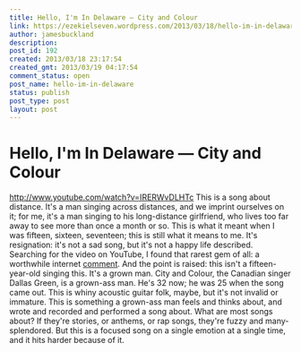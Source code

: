 ```yaml
---
title: Hello, I'm In Delaware — City and Colour
link: https://ezekielseven.wordpress.com/2013/03/18/hello-im-in-delaware/
author: jamesbuckland
description: 
post_id: 192
created: 2013/03/18 23:17:54
created_gmt: 2013/03/19 04:17:54
comment_status: open
post_name: hello-im-in-delaware
status: publish
post_type: post
layout: post
---
```


# Hello, I'm In Delaware — City and Colour

http://www.youtube.com/watch?v=IRERWvDLHTc This is a song about distance. It's a man singing across distances, and we imprint ourselves on it; for me, it's a man singing to his long-distance girlfriend, who lives too far away to see more than once a month or so. This is what it meant when I was fifteen, sixteen, seventeen; this is still what it means to me. It's resignation: it's not a sad song, but it's not a happy life described. Searching for the video on YouTube, I found that rarest gem of all: a worthwhile internet [comment](http://www.youtube.com/watch?v=JnLULIGekIA&lc=NDzkcBTPz5FsC884ucADX0HBHRAPTbPjfBN5abL3nqE). And the point is raised: this isn't a fifteen-year-old singing this. It's a grown man. City and Colour, the Canadian singer Dallas Green, is a grown-ass man. He's 32 now; he was 25 when the song came out. This is whiny acoustic guitar folk, maybe, but it's not invalid or immature. This is something a grown-ass man feels and thinks about, and wrote and recorded and performed a song about. What are most songs about? If they're stories, or anthems, or rap songs, they're fuzzy and many-splendored. But this is a focused song on a single emotion at a single time, and it hits harder because of it.